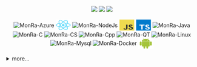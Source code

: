 <!--Hello
<h2><img src="https://emojis.slackmojis.com/emojis/images/1531849430/4246/blob-sunglasses.gif?1531849430" width="30"/> Hi 👋 , I'm MonRá! <img src="https://media.giphy.com/media/12oufCB0MyZ1Go/giphy.gif" width="50"></h2>
-->

<div>
  </p>
  <div align="center">
   <a href="https://www.facebook.com/ramon.chaib" target="_blank"><img src="https://img.shields.io/badge/-Facebook-%230077B5?style=for-the-badge&logo=facebook&logoColor=white" target="_blank"></a> 
  <a href="https://www.instagram.com/monrapps/" target="_blank"><img src="https://img.shields.io/badge/-Instagram-%23E4405F?style=for-the-badge&logo=instagram&logoColor=white" target="_blank"></a>
  <a href="https://www.linkedin.com/in/ramon-chaib-27007635/" target="_blank"><img src="https://img.shields.io/badge/-LinkedIn-%230077B5?style=for-the-badge&logo=linkedin&logoColor=white" target="_blank"></a>   
</div>
  
 <div style="display: inline_block" align="center"><br>
  <img align="center" alt="MonRa-Azure" height="30" width="40" src="https://cdn.jsdelivr.net/gh/devicons/devicon/icons/azure/azure-original.svg">
  <img align="center" alt="MonRa-React" height="30" width="40" src="https://raw.githubusercontent.com/devicons/devicon/master/icons/react/react-original.svg">
  <img align="center" alt="MonRa-NodeJs" height="30" width="40" src="https://cdn.jsdelivr.net/gh/devicons/devicon/icons/nodejs/nodejs-original.svg">
  <img align="center" alt="MonRa-Js" height="30" width="40" src="https://raw.githubusercontent.com/devicons/devicon/master/icons/javascript/javascript-original.svg">     <img align="center" alt="MonRa-Ts" height="30" width="40" src="https://raw.githubusercontent.com/devicons/devicon/master/icons/typescript/typescript-original.svg">
  <img align="center" alt="MonRa-Java" height="30" width="40" src="https://cdn.jsdelivr.net/gh/devicons/devicon/icons/java/java-original.svg">
  <img align="center" alt="MonRa-C" height="30" width="40" src="https://cdn.jsdelivr.net/gh/devicons/devicon/icons/c/c-original.svg">
  <img align="center" alt="MonRa-CS" height="30" width="40" src="https://cdn.jsdelivr.net/gh/devicons/devicon/icons/csharp/csharp-original.svg">
  <img align="center" alt="MonRa-Cpp" height="30" width="40" src="https://cdn.jsdelivr.net/gh/devicons/devicon/icons/cplusplus/cplusplus-original.svg">
  <img align="center" alt="MonRa-QT" height="30" width="40" src="https://cdn.jsdelivr.net/gh/devicons/devicon/icons/qt/qt-original.svg">
  <img align="center" alt="MonRa-Linux" height="30" width="40" src="https://cdn.jsdelivr.net/gh/devicons/devicon/icons/linux/linux-original.svg">
  <img align="center" alt="MonRa-Mysql" height="30" width="40" src="https://cdn.jsdelivr.net/gh/devicons/devicon/icons/mysql/mysql-original.svg">
  <img align="center" alt="MonRa-Docker" height="30" width="40" src="https://cdn.jsdelivr.net/gh/devicons/devicon/icons/docker/docker-original.svg">  
  <img align="center" alt="MonRa-Android" height="30" width="40" src="https://github.com/devicons/devicon/blob/master/icons/android/android-original.svg">
  
</div>
</a>

</br>
<!--
[![github activity graph](https://activity-graph.herokuapp.com/graph?username=monrapps&theme=chartreuse-dark)](https://github.com/monrapps/)
-->
<div>
<details>
      <summary>more...</summary>
      
<!--
### <img src="https://media.giphy.com/media/VgCDAzcKvsR6OM0uWg/giphy.gif" width="50"> A little more about me...  

```javascript
const monra = {
    pronouns: "He" | "Him",
    code: ["any"],
    askMeAbout: ["any"],
    technologies: {
        backEnd: {
            js: ["any"],
        },
        mobileApp: {
            native: ["Android Development"]
        },
        devOps: ["AWS", "Docker🐳", "Route53", "Nginx"],
        databases: ["mongo", "MySql", "sqlite"],
        misc: ["Firebase", "Socket.IO", "selenium", "open-cv", "php", "SuiteApp"]
    },
    architecture: ["Serverless Architecture", "Progressive web applications", "Single page applications"],
    currentFocus: "Building Robots to ease opertations",
    funFact: "There are two ways to write error-free programs; only the third one works"
};
```
-->

---
<!--START_SECTION:waka-->
![Code Time](http://img.shields.io/badge/Code%20Time-405%20hrs-blue)

![Profile Views](http://img.shields.io/badge/Profile%20Views-0-blue)

![Lines of code](https://img.shields.io/badge/From%20Hello%20World%20I%27ve%20Written-3.0%20million%20lines%20of%20code-blue)

**🐱 My GitHub Data** 

> 📦 32.6 kB Used in GitHub's Storage 
 > 
> 🏆 278 Contributions in the Year 2024
 > 
> 🚫 Not Opted to Hire
 > 
> 📜 24 Public Repositories 
 > 
> 🔑 16 Private Repositories 
 > 
**I'm an Early 🐤** 

```text
🌞 Morning                7124 commits        █████████░░░░░░░░░░░░░░░░   35.30 % 
🌆 Daytime                9034 commits        ███████████░░░░░░░░░░░░░░   44.76 % 
🌃 Evening                3316 commits        ████░░░░░░░░░░░░░░░░░░░░░   16.43 % 
🌙 Night                  707 commits         █░░░░░░░░░░░░░░░░░░░░░░░░   03.50 % 
```
📅 **I'm Most Productive on Thursday** 

```text
Monday                   3690 commits        █████░░░░░░░░░░░░░░░░░░░░   18.28 % 
Tuesday                  3721 commits        █████░░░░░░░░░░░░░░░░░░░░   18.44 % 
Wednesday                3873 commits        █████░░░░░░░░░░░░░░░░░░░░   19.19 % 
Thursday                 4238 commits        █████░░░░░░░░░░░░░░░░░░░░   21.00 % 
Friday                   2724 commits        ███░░░░░░░░░░░░░░░░░░░░░░   13.50 % 
Saturday                 1157 commits        █░░░░░░░░░░░░░░░░░░░░░░░░   05.73 % 
Sunday                   778 commits         █░░░░░░░░░░░░░░░░░░░░░░░░   03.86 % 
```


📊 **This Week I Spent My Time On** 

```text
🕑︎ Time Zone: America/Sao_Paulo

💬 Programming Languages: 
TypeScript               12 hrs 21 mins      ██████████████████████░░░   87.29 % 
Markdown                 1 hr 28 mins        ███░░░░░░░░░░░░░░░░░░░░░░   10.40 % 
JSON                     11 mins             ░░░░░░░░░░░░░░░░░░░░░░░░░   01.34 % 
MQL                      2 mins              ░░░░░░░░░░░░░░░░░░░░░░░░░   00.29 % 
Docker                   2 mins              ░░░░░░░░░░░░░░░░░░░░░░░░░   00.29 % 

🔥 Editors: 
VS Code                  14 hrs 9 mins       █████████████████████████   100.00 % 

🐱‍💻 Projects: 
wlm-backend              12 hrs 35 mins      ██████████████████████░░░   88.92 % 
Markdown                 1 hr 28 mins        ███░░░░░░░░░░░░░░░░░░░░░░   10.40 % 
p10p-mt5                 2 mins              ░░░░░░░░░░░░░░░░░░░░░░░░░   00.29 % 
OneSafe.Front            2 mins              ░░░░░░░░░░░░░░░░░░░░░░░░░   00.29 % 
wlm-infra                0 secs              ░░░░░░░░░░░░░░░░░░░░░░░░░   00.09 % 

💻 Operating System: 
Linux                    12 hrs 36 mins      ██████████████████████░░░   89.02 % 
Windows                  1 hr 33 mins        ███░░░░░░░░░░░░░░░░░░░░░░   10.98 % 
```

**I Mostly Code in C++** 

```text
C++                      8 repos             ████░░░░░░░░░░░░░░░░░░░░░   16.00 % 
C                        8 repos             ████░░░░░░░░░░░░░░░░░░░░░   16.00 % 
TypeScript               4 repos             ██░░░░░░░░░░░░░░░░░░░░░░░   08.00 % 
HTML                     2 repos             █░░░░░░░░░░░░░░░░░░░░░░░░   04.00 % 
MQL5                     2 repos             █░░░░░░░░░░░░░░░░░░░░░░░░   04.00 % 
```



**Timeline**

![Lines of Code chart](https://raw.githubusercontent.com/monrapps/monrapps/master/assets/bar_graph.png)


 Last Updated on 25/01/2024 18:47:44 UTC
<!--END_SECTION:waka-->
